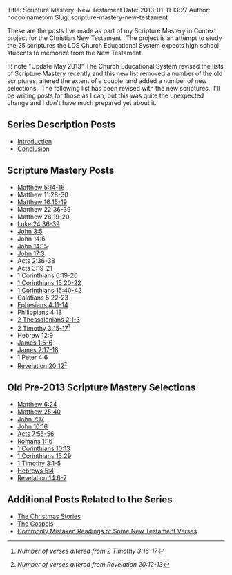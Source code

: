 Title: Scripture Mastery: New Testament
Date: 2013-01-11 13:27
Author: nocoolnametom
Slug: scripture-mastery-new-testament

These are the posts I've made as part of my Scripture Mastery in Context project for the Christian New Testament.  The project is an attempt to study the 25 scriptures the LDS Church Educational System expects high school students to memorize from the New Testament.

!!! note "Update May 2013"
    The Church Educational System revised the lists of Scripture Mastery recently and this new list removed a number of the old scriptures, altered the extent of a couple, and added a number of new selections.  The following list has been revised with the new scriptures.  I'll be writing posts for those as I can, but this was quite the unexpected change and I don't have much prepared yet about it.

Series Description Posts
------------------------

-   [Introduction][]
-   [Conclusion][]

Scripture Mastery Posts
-----------------------

-   [Matthew 5:14-16][]
-   Matthew 11:28-30
-   [Matthew 16:15-19][]
-   Matthew 22:36-39
-   Matthew 28:19-20
-   [Luke 24:36-39][]
-   [John 3:5][]
-   John 14:6
-   [John 14:15][]
-   [John 17:3][]
-   Acts 2:36-38
-   Acts 3:19-21
-   1 Corinthians 6:19-20
-   [1 Corinthians 15:20-22][]
-   [1 Corinthians 15:40-42][]
-   Galatians 5:22-23
-   [Ephesians 4:11-14][]
-   Philippians 4:13
-   [2 Thessalonians 2:1-3][]
-   [2 Timothy 3:15-17][][^1]
-   Hebrew 12:9
-   [James 1:5-6][]
-   [James 2:17-18][]
-   1 Peter 4:6
-   [Revelation 20:12][][^2]

[^1]:  *Number of verses altered from 2 Timothy 3:16-17*
[^2]:  *Number of verses altered from Revelation 20:12-13*

Old Pre-2013 Scripture Mastery Selections
-----------------------------------------

-   [Matthew 6:24][]
-   [Matthew 25:40][]
-   [John 7:17][]
-   [John 10:16][]
-   [Acts 7:55-56][]
-   [Romans 1:16][]
-   [1 Corinthians 10:13][]
-   [1 Corinthians 15:29][]
-   [1 Timothy 3:1-5][]
-   [Hebrews 5:4][]
-   [Revelation 14:6-7][]

Additional Posts Related to the Series
--------------------------------------

-   [The Christmas Stories][]
-   [The Gospels][]
-   [Commonly Mistaken Readings of Some New Testament Verses][]

[Introduction]: |filename|scripture-mastery-nt-00.md
[Conclusion]: |filename|scripture-mastery-nt-end.md
[Matthew 5:14-16]: |filename|scripture-mastery-nt-01.md
[Matthew 16:15-19]: |filename|scripture-mastery-nt-03.md
[Luke 24:36-39]: |filename|scripture-mastery-nt-05.md
[John 3:5]: |filename|scripture-mastery-nt-06.md
[John 14:15]: |filename|scripture-mastery-nt-09.md
[John 17:3]: |filename|scripture-mastery-nt-10.md
[1 Corinthians 15:20-22]: |filename|scripture-mastery-nt-14.md
[1 Corinthians 15:40-42]: |filename|scripture-mastery-nt-16.md
[Ephesians 4:11-14]: |filename|scripture-mastery-nt-17.md
[2 Thessalonians 2:1-3]: |filename|scripture-mastery-nt-18.md
[2 Timothy 3:15-17]: |filename|scripture-mastery-nt-20.md
[James 1:5-6]: |filename|scripture-mastery-nt-22.md
[James 2:17-18]: |filename|scripture-mastery-nt-23.md
[Revelation 20:12]: |filename|scripture-mastery-nt-25.md
[Matthew 6:24]: |filename|scripture-mastery-nt-02.md
[Matthew 25:40]: |filename|scripture-mastery-nt-04.md
[John 7:17]: |filename|scripture-mastery-nt-07.md
[John 10:16]: |filename|scripture-mastery-nt-08.md
[Acts 7:55-56]: |filename|scripture-mastery-nt-11.md
[Romans 1:16]: |filename|scripture-mastery-nt-12.md
[1 Corinthians 10:13]: |filename|scripture-mastery-nt-13.md
[1 Corinthians 15:29]: |filename|scripture-mastery-nt-15.md
[1 Timothy 3:1-5]: |filename|scripture-mastery-nt-19.md
[Hebrews 5:4]: |filename|scripture-mastery-nt-21.md
[Revelation 14:6-7]: |filename|scripture-mastery-nt-24.md
[The Christmas Stories]: |filename|the-christmas-stories.md
[The Gospels]: |filename|the-gospels.md
[Commonly Mistaken Readings of Some New Testament Verses]: |filename|ever-learning.md
